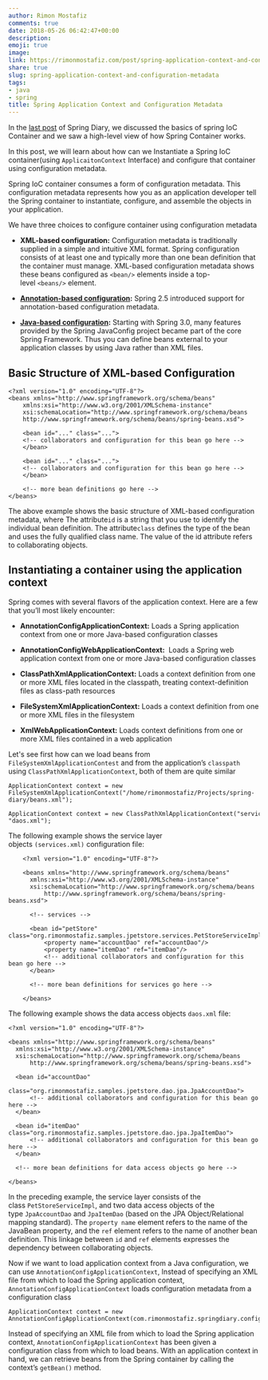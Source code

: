 ```yaml
---
author: Rimon Mostafiz
comments: true
date: 2018-05-26 06:42:47+00:00
description:
emoji: true
image:
link: https://rimonmostafiz.com/post/spring-application-context-and-configuration-metadata/
share: true
slug: spring-application-context-and-configuration-metadata
tags:
- java
- spring
title: Spring Application Context and Configuration Metadata
---
```


In the [last post](https://rimonmostafiz.com/post/auto-bean-wiring-of-spring/) of Spring Diary, we discussed the basics of spring IoC Container and we saw a high-level view of how Spring Container works.

In this post, we will learn about how can we Instantiate a Spring IoC container(using `ApplicaitonContext` Interface) and configure that container using configuration metadata.

Spring IoC container consumes a form of configuration metadata. This configuration metadata represents how you as an application developer tell the Spring container to instantiate, configure, and assemble the objects in your application.

We have three choices to configure container using configuration metadata

  * **XML-based configuration:** Configuration metadata is traditionally supplied in a simple and intuitive XML format. Spring configuration consists of at least one and typically more than one bean definition that the container must manage. XML-based configuration metadata shows these beans configured as `<bean/>` elements inside a top-level `<beans/>` element.

  * **[Annotation-based configuration](https://docs.spring.io/spring/docs/current/spring-framework-reference/core.html#beans-annotation-config):** Spring 2.5 introduced support for annotation-based configuration metadata.

  * **[Java-based configuration](https://docs.spring.io/spring/docs/current/spring-framework-reference/core.html#beans-java):** Starting with Spring 3.0, many features provided by the Spring JavaConfig project became part of the core Spring Framework. Thus you can define beans external to your application classes by using Java rather than XML files.


## Basic Structure of XML-based Configuration
    <?xml version="1.0" encoding="UTF-8"?>
    <beans xmlns="http://www.springframework.org/schema/beans"
        xmlns:xsi="http://www.w3.org/2001/XMLSchema-instance"
        xsi:schemaLocation="http://www.springframework.org/schema/beans
        http://www.springframework.org/schema/beans/spring-beans.xsd">

        <bean id="..." class="...">
        <!-- collaborators and configuration for this bean go here -->
        </bean>  

        <bean id="..." class="...">
        <!-- collaborators and configuration for this bean go here -->
        </bean>

        <!-- more bean definitions go here -->
    </beans>

The above example shows the basic structure of XML-based configuration metadata, where The attribute`id` is a string that you use to identify the individual bean definition. The attribute`class` defines the type of the bean and uses the fully qualified class name. The value of the id attribute refers to collaborating objects.

## Instantiating a container using the application context

Spring comes with several flavors of the application context. Here are a few that you’ll most likely encounter:

  * **AnnotationConfigApplicationContext:** Loads a Spring application context from one or more Java-based configuration classes

  * **AnnotationConfigWebApplicationContext:**  Loads a Spring web application context from one or more Java-based configuration classes

  * **ClassPathXmlApplicationContext:** Loads a context definition from one or more XML files located in the classpath, treating context-definition files as class-path resources

  * **FileSystemXmlApplicationContext:** Loads a context definition from one or more XML files in the filesystem

  * **XmlWebApplicationContext:** Loads context definitions from one or more XML files contained in a web application


Let's see first how can we load beans from `FileSystemXmlApplicationContest` and from the application’s `classpath` using `ClassPathXmlApplicationContext`, both of them are quite similar

    ApplicationContext context = new FileSystemXmlApplicationContext("/home/rimonmostafiz/Projects/spring-diary/beans.xml");

    ApplicationContext context = new ClassPathXmlApplicationContext("service.xml", "daos.xml");

The following example shows the service layer objects `(services.xml)` configuration file:

        <?xml version="1.0" encoding="UTF-8"?>

        <beans xmlns="http://www.springframework.org/schema/beans"
          xmlns:xsi="http://www.w3.org/2001/XMLSchema-instance"
          xsi:schemaLocation="http://www.springframework.org/schema/beans
              http://www.springframework.org/schema/beans/spring-beans.xsd">

          <!-- services -->

          <bean id="petStore" class="org.rimonmostafiz.samples.jpetstore.services.PetStoreServiceImpl">
              <property name="accountDao" ref="accountDao"/>
              <property name="itemDao" ref="itemDao"/>
              <!-- additional collaborators and configuration for this bean go here -->
          </bean>

          <!-- more bean definitions for services go here -->

        </beans>

The following example shows the data access objects `daos.xml` file:

    <?xml version="1.0" encoding="UTF-8"?>

    <beans xmlns="http://www.springframework.org/schema/beans"
      xmlns:xsi="http://www.w3.org/2001/XMLSchema-instance"
      xsi:schemaLocation="http://www.springframework.org/schema/beans
          http://www.springframework.org/schema/beans/spring-beans.xsd">

      <bean id="accountDao"
          class="org.rimonmostafiz.samples.jpetstore.dao.jpa.JpaAccountDao">
          <!-- additional collaborators and configuration for this bean go here -->
      </bean>

      <bean id="itemDao" class="org.rimonmostafiz.samples.jpetstore.dao.jpa.JpaItemDao">
          <!-- additional collaborators and configuration for this bean go here -->
      </bean>

      <!-- more bean definitions for data access objects go here -->

    </beans>

In the preceding example, the service layer consists of the class `PetStoreServiceImpl`, and two data access objects of the type `JpaAccountDao` and `JpaItemDao` (based on the JPA Object/Relational mapping standard). The `property name` element refers to the name of the JavaBean property, and the `ref` element refers to the name of another bean definition. This linkage between `id` and `ref` elements expresses the dependency between collaborating objects.

Now if we want to load application context from a Java configuration, we can use `AnnotationConfigApplicationContext`, Instead of specifying an XML file from which to load the Spring application context, `AnnotationConfigApplicationContext` loads configuration metadata from a configuration class

    ApplicationContext context = new AnnotationConfigApplicationContext(com.rimonmostafiz.springdiary.config.AppConfig.class);

Instead of specifying an XML file from which to load the Spring application context,
`AnnotationConfigApplicationContext` has been given a configuration class from
which to load beans. With an application context in hand, we can retrieve beans from the Spring container by calling the context’s `getBean()` method.
